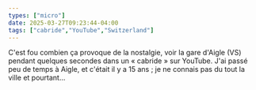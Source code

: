 ```yaml
---
types: ["micro"]
date: 2025-03-27T09:23:44-04:00
tags: ["cabride","YouTube","Switzerland"]
---
```

C'est fou combien ça provoque de la nostalgie, voir la gare d'Aigle (VS) pendant quelques secondes dans un « cabride » sur YouTube. J'ai passé peu de temps à Aigle, et c'était il y a 15 ans ; je ne connais pas du tout la ville et pourtant...